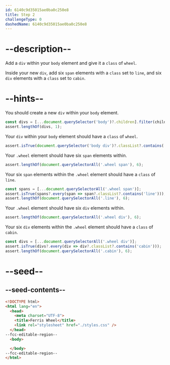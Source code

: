 ```yaml
---
id: 6140c9d35015ae0ba0c250e8
title: Step 2
challengeType: 0
dashedName: 6140c9d35015ae0ba0c250e8
---
```


# --description--

Add a `div` within your `body` element and give it a `class` of `wheel`.

Inside your new `div`, add six `span` elements with a `class` set to `line`, and six `div` elements with a `class` set to `cabin`.

# --hints--

You should create a new `div` within your `body` element.

```js
const divs = [...document.querySelector('body')?.children].filter(child => child?.localName === 'div');
assert.lengthOf(divs, 1);
```

Your `div` within your `body` element should have a `class` of `wheel`.

```js
assert.isTrue(document.querySelector('body div')?.classList?.contains('wheel'));
```

Your `.wheel` element should have six `span` elements within.

```js
assert.lengthOf(document.querySelectorAll('.wheel span'), 6);
```

Your six `span` elements within the `.wheel` element should have a `class` of `line`.

```js
const spans = [...document.querySelectorAll('.wheel span')];
assert.isTrue(spans?.every(span => span?.classList?.contains('line')));
assert.lengthOf(document.querySelectorAll('.line'), 6);
```

Your `.wheel` element should have six `div` elements within.

```js
assert.lengthOf(document.querySelectorAll('.wheel div'), 6);
```

Your six `div` elements within the `.wheel` element should have a `class` of `cabin`.

```js
const divs = [...document.querySelectorAll('.wheel div')];
assert.isTrue(divs?.every(div => div?.classList?.contains('cabin')));
assert.lengthOf(document.querySelectorAll('.cabin'), 6);
```

# --seed--

## --seed-contents--

```html
<!DOCTYPE html>
<html lang="en">
  <head>
    <meta charset="UTF-8">
    <title>Ferris Wheel</title>
    <link rel="stylesheet" href="./styles.css" />
  </head>
--fcc-editable-region--
  <body>

  </body>
--fcc-editable-region--
</html>
```

```css

```
